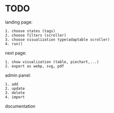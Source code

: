 # TODO

landing page:

    1. choose states (tags)
    2. choose filters (scroller)
    3. choose visualization type(adaptable scroller)
    4. run()

next page:
    
    1. show visualization (table, piechart,...)
    2. export as webp, svg, pdf

admin panel:

    1. add 
    2. update
    3. delete
    4. import

documentation
